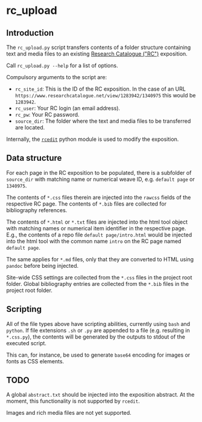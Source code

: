 # rc_upload

## Introduction

The `rc_upload.py` script transfers contents of a folder structure containing text and media files to an existing [Research Catalogue ("RC")](https://www.researchcatalogue.net) exposition.

Call `rc_upload.py --help` for a list of options.

Compulsory arguments to the script are:

- `rc_site_id`: This is the ID of the RC exposition. In the case of an URL `https://www.researchcatalogue.net/view/1283942/1340975` this would be `1283942`.
- `rc_user`: Your RC login (an email address).
- `rc_pw`: Your RC password.
- `source_dir`: The folder where the text and media files to be transferred are located.

Internally, the [`rcedit`](https://github.com/grrrr/rcedit) python module is used to modify the exposition.


## Data structure

For each page in the RC exposition to be populated, there is a subfolder of `source_dir` with matching name or numerical weave ID, e.g. `default page` or `1340975`.

The contents of `*.css` files therein are injected into the `rawcss` fields of the respective RC page.
The contents of `*.bib` files are collected for bibliography references.

The contents of `*.html` or `*.txt` files are injected into the html tool object with matching names or numerical item identifier in the respective page. E.g., the contents of a repo file `default page/intro.html` would be injected into the html tool with the common name `intro` on the RC page named `default page`.

The same applies for `*.md` files, only that they are converted to HTML using `pandoc` before being injected.

Site-wide CSS settings are collected from the `*.css` files in the project root folder.
Global bibliography entries are collected from the `*.bib` files in the project root folder.


## Scripting

All of the file types above have scripting abilities, currently using `bash` and `python`.
If file extensions `.sh` or `.py` are appended to a file (e.g. resulting in `*.css.py`), the contents will be generated by the outputs to stdout of the executed script.

This can, for instance, be used to generate `base64` encoding for images or fonts as CSS elements.


## TODO

A global `abstract.txt` should be injected into the exposition abstract. 
At the moment, this functionality is not supported by `rcedit`.

Images and rich media files are not yet supported.
